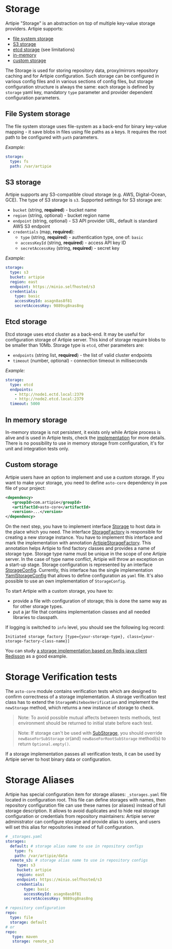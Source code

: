 # Storage

Artipie "Storage" is an abstraction on top of multiple key-value storage providers. Artipie supports:
 - [file system storage](#file-system-storage)
 - [S3 storage](#s3-storage)
 - [etcd storage](#etcd-storage) (see limitations)
 - [in-memory](#in-memory-storage)
 - [custom storage](#custom-storage)

The Storage is used for storing repository data, proxy/mirrors repository caching and for Artipie 
configuration. Such storage can be configured in various config files and in various sections of 
config files, but storage configuration structure is always the same: each storage is defined by 
`storage` yaml key, mandatory `type` parameter and provider dependent configuration parameters.

## File System storage

The file system storage uses file-system as a back-end for binary key-value mapping - it save blobs 
in files using file paths as a keys. It requires the root path to be configured with `path` 
parameters.

*Example:*
```yaml
storage:
  type: fs
  path: /var/artipie
```

## S3 storage

Artipie supports any S3-compatible cloud storage (e.g. AWS, Digital-Ocean, GCE). The type of S3 storage is `s3`.
Supported settings for S3 storage are:
 - `bucket` (string, **required**) - bucket name
 - `region` (string, optional) - bucket region name
 - `endpoint` (string, optional) - S3 API provider URL, default is standard AWS S3 endpoint 
 - `credentials` (map, **required**):
   - `type` (string, **required**) - authentication type, one of: `basic`
   - `accessKeyId` (string, **required**) - access API key ID
   - `secretAccessKey` (string, **required**) - secret key

*Example:*
```yaml
storage:
  type: s3
  bucket: artipie
  region: east
  endpoint: https://minio.selfhosted/s3
  credentials:
    type: basic
    accessKeyId: asagn8as8f81
    secretAccessKey: 9889sg8nas8ng
```

## Etcd storage

Etcd storage uses etcd cluster as a back-end. It may be useful for configuration storage of Artipie server.
This kind of storage require blobs to be smaller than 10Mb. Storage type is `etcd`, other parameters are:
 - `endpoints` (string list, **required**) - the list of valid cluster endpoints
 - `timeout` (number, optional) - connection timeout in milliseconds

*Example:*
```yaml
storage:
  type: etcd
  endpoints:
    - http://node1.ectd.local:2379
    - http://node2.etcd.local:2379
  timeout: 5000
```

## In memory storage

In-memory storage is not persistent, it exists only while Artipie process is alive and is used in 
Artipie tests, check the [implementation](https://github.com/artipie/asto/blob/master/asto-core/src/main/java/com/artipie/asto/memory/InMemoryStorage.java) 
for more details. There is no possibility to use in memory storage from configuration, 
it's for unit and integration tests only.

## Custom storage

Artipie users have an option to implement and use a custom storage.
If you want to make your storage, you need to define `asto-core` dependency in `pom` file of your project:
```xml
<dependency>
   <groupId>com.artipie</groupId>
   <artifactId>asto-core</artifactId>
   <version>...</version>
</dependency>
```
On the next step, you have to implement interface 
[Storage](https://github.com/artipie/asto/blob/master/asto-core/src/main/java/com/artipie/asto/Storage.java)
to host data in the place which you need. The interface 
[StorageFactory](https://github.com/artipie/asto/blob/master/asto-core/src/main/java/com/artipie/asto/factory/StorageFactory.java)
is responsible for creating a new storage instance. You have to implement this interface and 
mark the implementation with annotation [ArtipieStorageFactory](https://github.com/artipie/asto/blob/master/asto-core/src/main/java/com/artipie/asto/factory/ArtipieStorageFactory.java). 
This annotation helps Artipie to find factory classes and provides a name of storage type. 
Storage type name must be unique in the scope of one Artipie server. In the case of type name conflict, 
Artipie will throw an exception on a start-up stage. Storage configuration is represented by an 
interface [StorageConfig](https://github.com/artipie/asto/blob/master/asto-core/src/main/java/com/artipie/asto/factory/StorageConfig.java). 
Currently, this interface has the single implementation 
[YamlStorageConfig](https://github.com/artipie/asto/blob/master/asto-core/src/main/java/com/artipie/asto/factory/StorageConfig.java#L96) 
that allows to define configuration as `yaml` file. It's also possible to use an own implementation of `StorageConfig`.

To start Artipie with a custom storage, you have to:
- provide a file with configuration of storage; this is done the same way as for other storage types.
- put a jar file that contains implementation classes and all needed libraries to classpath.

If logging is switched to `info` level, you should see the following log record:
```
Initiated storage factory [type={your-storage-type}, class={your-storage-factory-class-name}]
```

You can study [a storage implementation based on Redis java client Redisson](https://github.com/artipie/asto/tree/master/asto-redis/src/main/java/com/artipie/asto/redis)
as a good example.

# Storage Verification tests

The `asto-core` module contains verification tests which are designed to confirm correctness of a storage implementation.
A storage verification test class has to extend the `StorageWhiteboxVerification` and implement the `newStorage` method,
which returns a new instance of storage to check.

> Note: To avoid possible mutual affects between tests methods, test environment should be returned to initial state before each test.

> Note: If storage can't be used with [SubStorage](https://www.javadoc.io/static/com.artipie/asto-core/v1.13.0/com/artipie/asto/SubStorage.html),
> you should override `newBaseForSubStorage` or(and) `newBaseForRootSubStorage` method(s) to return `Optional.empty()`.

If a storage implementation passes all verification tests, it can be used by Artipie server to host binary data or configuration.

# Storage Aliases

Artipie has special configuration item for storage aliases: `_storages.yaml` file located in configuration root.
This file can define storages with names, then repository configuration file can use these names (or aliases) 
instead of full storage description. It allows to avoid duplicates and to hide real storage configuration or 
credentials from repository maintainers:
Artipie server administrator can configure storage and provide alias to users, and users will set 
this alias for repositories instead of full configuration.
```yaml
# _storages.yaml
storages:
  default: # storage alias name to use in repository configs
    type: fs
    path: /var/artipie/data
  remote_s3: # storage alias name to use in repository configs
     type: s3
     bucket: artipie
     region: east
     endpoint: https://minio.selfhosted/s3
     credentials:
        type: basic
        accessKeyId: asagn8as8f81
        secretAccessKey: 9889sg8nas8ng
```
```yaml
# repository configuration
repo:
  type: file
  storage: default
# or
repo:
   type: maven
   storage: remote_s3
```
